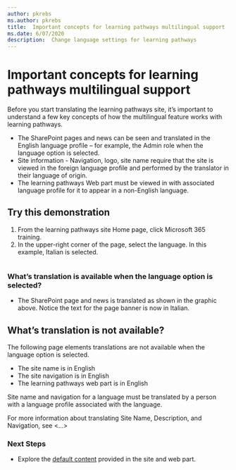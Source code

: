 ```yaml
---
author: pkrebs
ms.author: pkrebs
title:  Important concepts for learning pathways multilingual support 
ms.date: 6/07/2020
description:  Change language settings for learning pathways
---
```


# Important concepts for learning pathways multilingual support 
Before you start translating the learning pathways site, it’s important to understand a few key concepts of how the multilingual feature works with learning pathways. 
- The SharePoint pages and news can be seen and translated in the English language profile – for example, the Admin role when the language option is selected. 
- Site information - Navigation, logo, site name require that the site is viewed in the foreign language profile and performed by the translator in their language of origin.
- The learning pathways Web part must be viewed in with associated language profile for it to appear in a non-English language.

## Try this demonstration
1. From the learning pathways site Home page, click Microsoft 365 training.
2. In the upper-right corner of the page, select the language. In this example, Italian is selected.

<image goes here> 

### What’s translation is available when the language option is selected?
- The SharePoint page and news is translated as shown in the graphic above. Notice the text for the page banner is now in Italian.

## What’s translation is not available?
The following page elements translations are not available when the language option is selected. 

- The site name is in English
- The site navigation is in English
- The learning pathways web part is in English

Site name and navigation for a language must be translated by a person with a language profile associated with the language.

For more information about translating Site Name, Description, and Navigation, see <...>

### Next Steps
- Explore the [default content](custom_exploresite.md) provided in the site and web part.
